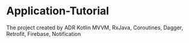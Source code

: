 # Application-Tutorial
The project created by ADR
Kotlin MVVM, RxJava, Coroutines, Dagger, Retrofit, Firebase, Notification